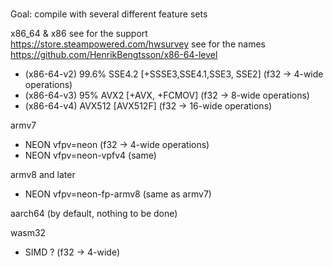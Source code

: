 #

Goal: compile with several different feature sets

x86_64 & x86
see for the support <https://store.steampowered.com/hwsurvey>
see for the names <https://github.com/HenrikBengtsson/x86-64-level>

- (x86-64-v2) 99.6% SSE4.2 [+SSSE3,SSE4.1,SSE3, SSE2] (f32 -> 4-wide operations)
- (x86-64-v3) 95% AVX2 [+AVX, +FCMOV] (f32 -> 8-wide operations)
- (x86-64-v4) AVX512 [AVX512F] (f32 -> 16-wide operations)

armv7

- NEON vfpv=neon (f32 -> 4-wide operations)
- NEON vfpv=neon-vpfv4 (same)

armv8 and later

- NEON vfpv=neon-fp-armv8 (same as armv7)

aarch64 (by default, nothing to be done)

wasm32

- SIMD ? (f32 -> 4-wide)
